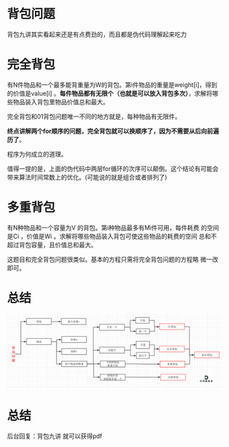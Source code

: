 
# 背包问题 

背包九讲其实看起来还是有点费劲的，而且都是伪代码理解起来吃力

# 完全背包 

有N件物品和一个最多能背重量为W的背包。第i件物品的重量是weight[i]，得到的价值是value[i] 。**每件物品都有无限个（也就是可以放入背包多次）**，求解将哪些物品装入背包里物品价值总和最大。


完全背包和01背包问题唯一不同的地方就是，每种物品有无限件。

**终点讲解两个for顺序的问题，完全背包就可以换顺序了，因为不需要从后向前遍历了**。


程序为何成立的道理。


值得一提的是，上面的伪代码中两层for循环的次序可以颠倒。这个结论有可能会带来算法时间常数上的优化。(可能说的就是组合或者排列了)

# 多重背包 

有N种物品和一个容量为V 的背包。第i种物品最多有Mi件可用，每件耗费 的空间是Ci ，价值是Wi 。求解将哪些物品装入背包可使这些物品的耗费的空间 总和不超过背包容量，且价值总和最大。

这题目和完全背包问题很类似。基本的方程只需将完全背包问题的方程略 微一改即可。

# 总结 

<img src='../pics/416.分割等和子集1.png' width=600> </img></div>

# 总结 

后台回复：背包九讲 就可以获得pdf
